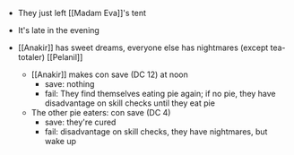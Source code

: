 - They just left [[Madam Eva]]'s tent
- It's late in the evening

- [[Anakir]] has sweet dreams, everyone else has nightmares (except tea-totaler) [[Pelanil]]
	- [[Anakir]] makes con save (DC 12) at noon
		- save: nothing
		- fail: They find themselves eating pie again; if no pie, they have disadvantage on skill checks until they eat pie
	- The other pie eaters: con save (DC 4)
		- save: they're cured
		- fail: disadvantage on skill checks, they have nightmares, but wake up
